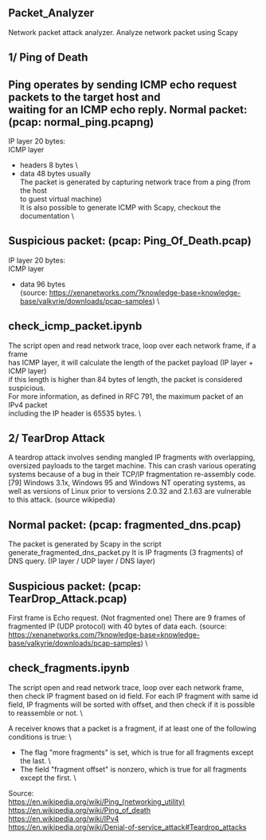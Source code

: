 Packet_Analyzer
---------------
Network packet attack analyzer.
Analyze network packet using Scapy

1/ Ping of Death
------------------
Ping operates by sending ICMP echo request packets to the target host and \
waiting for an ICMP echo reply.
Normal packet: (pcap: normal_ping.pcapng)
-----------------------------------------
IP layer 20 bytes: \
ICMP layer
  - headers 8 bytes \
  - data 48 bytes usually \
The packet is generated by capturing network trace from a ping (from the host \
to guest virtual machine) \
It is also possible to generate ICMP with Scapy, checkout the documentation \

Suspicious packet: (pcap: Ping_Of_Death.pcap)
---------------------------------------------
IP layer 20 bytes: \
ICMP layer
  - data 96 bytes \
(source: https://xenanetworks.com/?knowledge-base=knowledge-base/valkyrie/downloads/pcap-samples) \

check_icmp_packet.ipynb
-----------------------
The script open and read network trace, loop over each network frame, if a frame \
has ICMP layer, it will calculate the length of the packet payload (IP layer + ICMP layer) \
if this length is higher than 84 bytes of length, the packet is considered suspicious. \
For more information, as defined in RFC 791, the maximum packet of an IPv4 packet \
including the IP header is 65535 bytes. \

2/ TearDrop Attack
------------------
A teardrop attack involves sending mangled IP fragments with overlapping, oversized payloads to the target machine. This can crash various operating systems because of a bug in their TCP/IP fragmentation re-assembly code.[79] Windows 3.1x, Windows 95 and Windows NT operating systems, as well as versions of Linux prior to versions 2.0.32 and 2.1.63 are vulnerable to this attack. (source wikipedia)

Normal packet: (pcap: fragmented_dns.pcap)
------------------------------------------
The packet is generated by Scapy in the script generate_fragmented_dns_packet.py
It is IP fragments (3 fragments) of DNS query. (IP layer / UDP layer / DNS layer)

Suspicious packet: (pcap: TearDrop_Attack.pcap)
-----------------------------------------------
First frame is Echo request. (Not fragmented one)
There are 9 frames of fragmented IP (UDP protocol) with 40 bytes of data each.
(source: https://xenanetworks.com/?knowledge-base=knowledge-base/valkyrie/downloads/pcap-samples) \

check_fragments.ipynb
---------------------
The script open and read network trace, loop over each network frame, \
then check IP fragment based on id field. For each IP fragment with same id field, IP fragments
will be sorted with offset, and then check if it is possible to reassemble or not. \

A receiver knows that a packet is a fragment, if at least one of the following conditions is true: \
* The flag "more fragments" is set, which is true for all fragments except the last. \
* The field "fragment offset" is nonzero, which is true for all fragments except the first. \
 
Source: \
https://en.wikipedia.org/wiki/Ping_(networking_utility) \
https://en.wikipedia.org/wiki/Ping_of_death \
https://en.wikipedia.org/wiki/IPv4 \
https://en.wikipedia.org/wiki/Denial-of-service_attack#Teardrop_attacks
